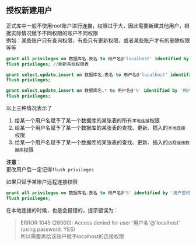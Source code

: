 ## 授权新建用户
正式库中一般不使用root账户进行连接，权限过于大，因此需要新建其他用户，根据实际情况赋予不同权限的账户不同权限  
例如：某些账户只有查询权限，有些只有更新权限，或者某些账户才有的删除权限等等  
```sql
grant all privileges on 数据库名.表名 to 用户名@'localhost' identified by '用户密码';  
flush privileges; //刷新系统权限表

grant select,update,insert on 数据库名.表名 to 用户名@'localhost' identified by '用户密码';  
flush privileges;

grant select,update,insert on 数据库名.* to 用户名@'%' identified by '用户密码';  
flush privileges;
```
以上三种情况表示了  
1. 给某一个用户名赋予了某一个数据库的某张表的所有`本地连接`权限  
2. 给某一个用户名赋予了某一个数据库的某张表的查找、更新、插入的`本地连接`权限  
3. 给某一个用户名赋予了某一个数据库的某张表的查找、更新、插入的`远程连接数据库`权限  

**注意**：  
更改用户后一定记得`flush privileges`  

如果只赋予某账户远程连接权限  
```sql
grant all privileges on 数据库名.表名 to 用户名@'%' identified by '用户密码';  
flush privileges;
```
在本地连接的时候，也是会报错的，提示错误为：  
> ERROR 1045 (28000): Access denied for user '用户名'@'localhost' (using password: YES)  
所以需要再给该账户赋予localhost的连接权限